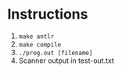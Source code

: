 # Instructions

1. `make antlr `
2. `make compile`
3. `./prog.out [filename]`
4. Scanner output in test-out.txt

